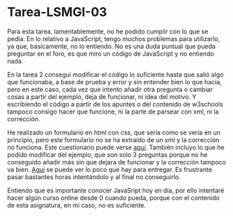 # Tarea-LSMGI-03

Para esta tarea, lamentablemente, no he podido cumplir con lo que se pedía. En lo relativo a JavaScript, tengo muchos problemas para utilizarlo, ya que, básicamente, no lo entiendo. No es una duda puntual que pueda preguntar en el foro, es que miro un código de JavaScript y no entiendo nada.  

En la tarea 2 conseguí modificar el código lo suficiente hasta que salió algo que funcionaba, a base de prueba y error y sin entender bien lo que hacía, pero en este caso, cada vez que intento añadir otra pregunta o cambiar cosas a partir del ejemplo, deja de funcionar, ni idea del motivo. Y escribiendo el código a partir de los apuntes o del contenido de w3schools tampoco consigo hacer que funcione, ni la parte de parsear con xml, ni la corrección.   

He realizado un formulario en html con css, que sería como se vería en un principio, pero este formulario no se ha extraído de un xml y la corrección no funciona. Este cuestionario puede verse [aquí](https://rawgit.com/AlbertoSB/Tarea-LMSGI-03-Formulario-HTML/master/index_questions.html). También incluyo lo que he podido modificar del ejemplo, que son solo 3 preguntas porque no he conseguido añadir más sin que dejara de funcionar y la corrección tampoco va bien. [Aguí](https://rawgit.com/AlbertoSB/Tarea-LSMGI-03/master/index.html) se puede ver lo poco que hay para entregar. Es frustrante pasar bastantes horas intentándolo y al final no conseguirlo.

Entiendo que es importante conocer JavaSript hoy en día, por ello intentaré hacer algún curso online desde 0 cuando pueda, porque con el contenido de esta asignatura, en mi caso, no es suficiente.  
